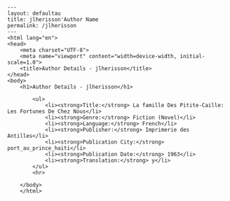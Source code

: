 
    ---
    layout: defaultau
    title: jlherisson'Author Name 
    permalink: /jlherisson
    ---
    <html lang="en">
    <head>
        <meta charset="UTF-8">
        <meta name="viewport" content="width=device-width, initial-scale=1.0">
        <title>Author Details - jlherisson</title>
    </head>
    <body>
        <h1>Author Details - jlherisson</h1>
        
            <ul>
                <li><strong>Title:</strong> La famille Des Pitite-Caille: Les Fortunes De Chez Nous</li>
                <li><strong>Genre:</strong> Fiction (Novel)</li>
                <li><strong>Language:</strong> French</li>
                <li><strong>Publisher:</strong> Imprimerie des Antilles</li>
                <li><strong>Publication City:</strong> port_au_prince_haiti</li>
                <li><strong>Publication Date:</strong> 1963</li>
                <li><strong>Translation:</strong> y</li>
            </ul>
            <hr>
            
        </body>
        </html>
        